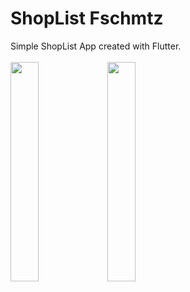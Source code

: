 # ShopList Fschmtz

Simple ShopList App created with Flutter.
<br>
<br>
<img src="https://user-images.githubusercontent.com/21291813/117060529-636e3a80-acf7-11eb-83e7-316fe2b6168e.png" width="30%"></img> <img src="https://user-images.githubusercontent.com/21291813/117060514-61a47700-acf7-11eb-8bce-ac7190b46ea3.png" width="30%"></img> 
